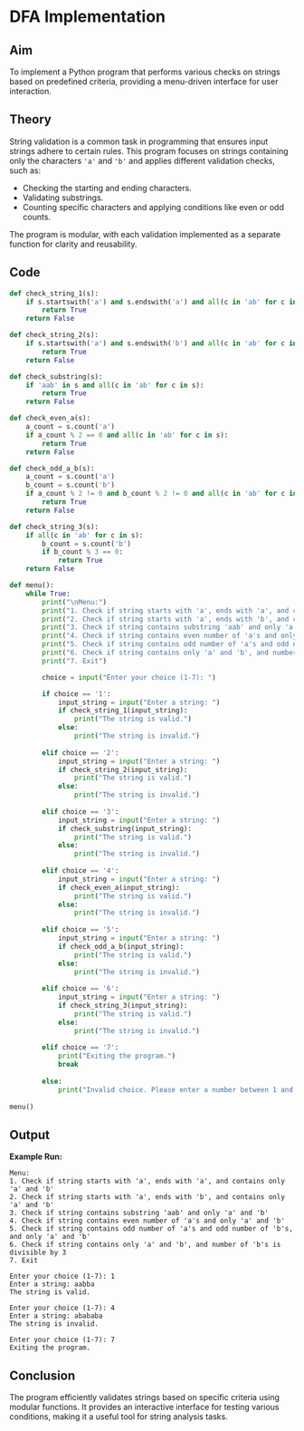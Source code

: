# DFA Implementation

## Aim
To implement a Python program that performs various checks on strings based on predefined criteria, providing a menu-driven interface for user interaction.

## Theory
String validation is a common task in programming that ensures input strings adhere to certain rules. This program focuses on strings containing only the characters `'a'` and `'b'` and applies different validation checks, such as:
- Checking the starting and ending characters.
- Validating substrings.
- Counting specific characters and applying conditions like even or odd counts.

The program is modular, with each validation implemented as a separate function for clarity and reusability.

## Code
```python
def check_string_1(s):
    if s.startswith('a') and s.endswith('a') and all(c in 'ab' for c in s):
        return True
    return False

def check_string_2(s):
    if s.startswith('a') and s.endswith('b') and all(c in 'ab' for c in s):
        return True
    return False

def check_substring(s):
    if 'aab' in s and all(c in 'ab' for c in s):
        return True
    return False

def check_even_a(s):
    a_count = s.count('a')
    if a_count % 2 == 0 and all(c in 'ab' for c in s):
        return True
    return False

def check_odd_a_b(s):
    a_count = s.count('a')
    b_count = s.count('b')
    if a_count % 2 != 0 and b_count % 2 != 0 and all(c in 'ab' for c in s):
        return True
    return False

def check_string_3(s):
    if all(c in 'ab' for c in s):
        b_count = s.count('b')
        if b_count % 3 == 0:
            return True
    return False

def menu():
    while True:
        print("\nMenu:")
        print("1. Check if string starts with 'a', ends with 'a', and contains only 'a' and 'b'")
        print("2. Check if string starts with 'a', ends with 'b', and contains only 'a' and 'b'")
        print("3. Check if string contains substring 'aab' and only 'a' and 'b'")
        print("4. Check if string contains even number of 'a's and only 'a' and 'b'")
        print("5. Check if string contains odd number of 'a's and odd number of 'b's, and only 'a' and 'b'")
        print("6. Check if string contains only 'a' and 'b', and number of 'b's is divisible by 3")
        print("7. Exit")

        choice = input("Enter your choice (1-7): ")

        if choice == '1':
            input_string = input("Enter a string: ")
            if check_string_1(input_string):
                print("The string is valid.")
            else:
                print("The string is invalid.")
        
        elif choice == '2':
            input_string = input("Enter a string: ")
            if check_string_2(input_string):
                print("The string is valid.")
            else:
                print("The string is invalid.")
        
        elif choice == '3':
            input_string = input("Enter a string: ")
            if check_substring(input_string):
                print("The string is valid.")
            else:
                print("The string is invalid.")
        
        elif choice == '4':
            input_string = input("Enter a string: ")
            if check_even_a(input_string):
                print("The string is valid.")
            else:
                print("The string is invalid.")
        
        elif choice == '5':
            input_string = input("Enter a string: ")
            if check_odd_a_b(input_string):
                print("The string is valid.")
            else:
                print("The string is invalid.")
        
        elif choice == '6':
            input_string = input("Enter a string: ")
            if check_string_3(input_string):
                print("The string is valid.")
            else:
                print("The string is invalid.")
        
        elif choice == '7':
            print("Exiting the program.")
            break
        
        else:
            print("Invalid choice. Please enter a number between 1 and 7.")
            
menu()
```

## Output
**Example Run:**
```
Menu:
1. Check if string starts with 'a', ends with 'a', and contains only 'a' and 'b'
2. Check if string starts with 'a', ends with 'b', and contains only 'a' and 'b'
3. Check if string contains substring 'aab' and only 'a' and 'b'
4. Check if string contains even number of 'a's and only 'a' and 'b'
5. Check if string contains odd number of 'a's and odd number of 'b's, and only 'a' and 'b'
6. Check if string contains only 'a' and 'b', and number of 'b's is divisible by 3
7. Exit

Enter your choice (1-7): 1
Enter a string: aabba
The string is valid.

Enter your choice (1-7): 4
Enter a string: abababa
The string is invalid.

Enter your choice (1-7): 7
Exiting the program.
```

## Conclusion
The program efficiently validates strings based on specific criteria using modular functions. It provides an interactive interface for testing various conditions, making it a useful tool for string analysis tasks.
